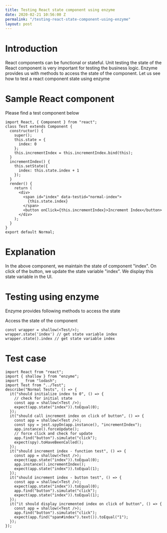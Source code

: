 ```yaml
---
title: Testing React state component using enzyme
date: 2020-02-21 10:56:00 Z
permalink: "/testing-react-state-component-using-enzyme"
layout: post
---
```


# Introduction
React components can be functional or stateful. Unit testing the state of the React component is very important for testing the business logic. Enzyme provides us with methods to access the state of the component. Let us see how to test a react component state using enzyme

# Sample React component

Please find a test component below

```
import React, { Component } from "react";
class Test extends Component {
  constructor() {
    super();
    this.state = {
      index: 0
    };
    this.incrementIndex = this.incrementIndex.bind(this);
  }
  incrementIndex() {
    this.setState({
      index: this.state.index + 1
    });
  }
  render() {
    return (
      <div>
        <span id="index" data-testid="normal-index">
          {this.state.index}
        </span>
        <button onClick={this.incrementIndex}>Increment Index</button>
      </div>
    );
  }
}
export default Normal;
```

# Explanation

In the above component, we maintain the state of component "index". On click of the button, we update the state variable "index". We display this state variable in the UI.

# Testing using enzyme

Enzyme provides following methods to access the state 

Access the state of the component

```
const wrapper = shallow(<Test/>);
wrapper.state('index') // get state variable index
wrapper.state().index // get state variable index
```

# Test case

```
import React from "react";
import { shallow } from "enzyme";
import _ from "lodash";
import Test from "../Test";
describe("Normal Tests", () => {
  it("should initialize index to 0", () => {
    // check for initial state
    const app = shallow(<Test />);
    expect(app.state("index")).toEqual(0);
  });
  it("should call increment index on click of button", () => {
    const app = shallow(<Test />);
    const spy = jest.spyOn(app.instance(), "incrementIndex");
    app.instance().forceUpdate();
    // force click and check for update
    app.find("button").simulate("click");
    expect(spy).toHaveBeenCalled();
  });
  it("should increment index - function test", () => {
    const app = shallow(<Test />);
    expect(app.state("index")).toEqual(0);
    app.instance().incrementIndex();
    expect(app.state("index")).toEqual(1);
  });
  it("should increment index - button test", () => {
    const app = shallow(<Test />);
    expect(app.state("index")).toEqual(0);
    app.find("button").simulate("click");
    expect(app.state("index")).toEqual(1);
  });
  it("it should display incremented index on click of button", () => {
    const app = shallow(<Test />);
    app.find("button").simulate("click");
    expect(app.find("span#index").text()).toEqual("1");
  });
});
```

